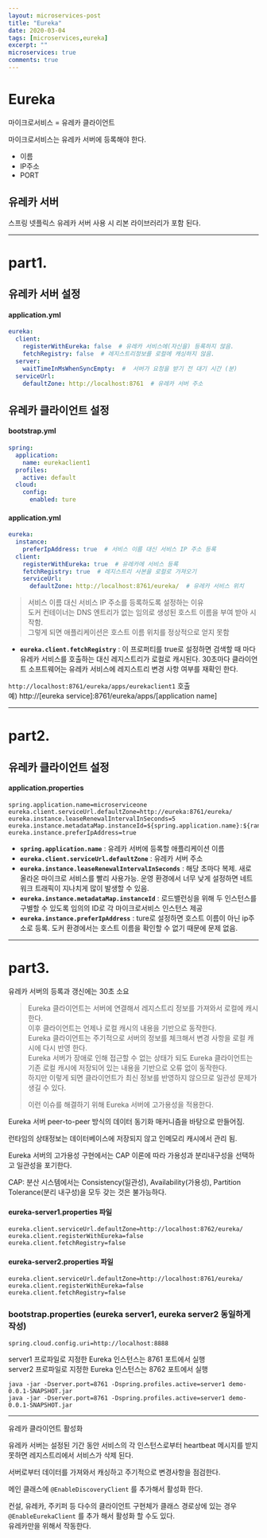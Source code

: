 ```yaml
---
layout: microservices-post
title: "Eureka"
date: 2020-03-04
tags: [microservices,eureka]
excerpt: ""
microservices: true
comments: true
---
```



# Eureka

마이크로서비스 = 유레카 클라이언트

마이크로서비스는 유레카 서버에 등록해야 한다.
- 이름
- IP주소
- PORT

## 유레카 서버

스프링 넷플릭스 유레카 서버 사용 시 리본 라이브러리가 포함 된다.  

---

# part1.

## 유레카 서버 설정

#### application.yml
~~~yml
eureka:
  client:
    registerWithEureka: false  # 유레카 서비스에(자신을) 등록하지 않음.
    fetchRegistry: false  # 레지스트리정보를 로컬에 캐싱하지 않음.
  server:
    waitTimeInMsWhenSyncEmpty:  #  서버가 요청을 받기 전 대기 시간 (분)
  serviceUrl:
    defaultZone: http://localhost:8761  # 유레카 서버 주소
~~~


## 유레카 클라이언트 설정


#### bootstrap.yml
~~~yml
spring:
  application:
    name: eurekaclient1
  profiles:
    active: default
  cloud:
    config:
      enabled: ture
~~~

#### application.yml
~~~yml
eureka:
  instance:
    preferIpAddress: true  # 서비스 이름 대신 서비스 IP 주소 등록
  client:
    registerWithEureka: true  # 유레카에 서비스 등록
    fetchRegistry: true  # 레지스트리 사본을 로컬로 가져오기
    serviceUrl:
      defaultZone: http://localhost:8761/eureka/  # 유레카 서비스 위치
~~~

> 서비스 이름 대신 서비스 IP 주소를 등록하도록 설정하는 이유  
> 도커 컨테이너는 DNS 엔트리가 없는 임의로 생성된 호스트 이름을 부여 받아 시작함.  
> 그렇게 되면 애플리케이션은 호스트 이름 위치를 정상적으로 얻지 못함  

- **`eureka.client.fetchRegistry`** : 이 프로퍼티를 true로 설정하면 검색할 때 마다 유레카 서비스를 호출하는 대신
레지스트리가 로컬로 캐시된다. 30초마다 클라이언트 소프트웨어는 유레카 서비스에 레지스트리 변경 사항 여부를 재확인 한다.  


`http://localhost:8761/eureka/apps/eurekaclient1` 호출  
예) http://[eureka service]:8761/eureka/apps/[application name]  


---

# part2.

## 유레카 클라이언트 설정

#### application.properties
~~~properties
spring.application.name=microserviceone
eureka.client.serviceUrl.defaultZone=http://eureka:8761/eureka/
eureka.instance.leaseRenewalIntervalInSeconds=5
eureka.instance.metadataMap.instanceId=${spring.application.name}:${random.value}
eureka.instance.preferIpAddress=true
~~~

- **`spring.application.name`** : 유레카 서버에 등록할 애플리케이션 이름
- **`eureka.client.serviceUrl.defaultZone`** : 유레카 서버 주소
- **`eureka.instance.leaseRenewalIntervalInSeconds`** : 해당 초마다 복제. 새로 올라온 마이크로 서비스를 빨리 사용가능. 운영 환경에서 너무 낮게 설정하면 네트워크 트래픽이 지나치게 많이 발생할 수 있음.
- **`eureka.instance.metadataMap.instanceId`** : 로드밸런싱을 위해 두 인스턴스를 구별할 수 있도록 임의의 ID로 각 마이크로서비스 인스턴스 제공
- **`eureka.instance.preferIpAddress`** : ture로 설정하면 호스트 이름이 아닌 ip주소로 등록. 도커 환경에서는 호스트 이름을 확인할 수 없기 때문에 문제 없음.  


---


# part3.

유레카 서버의 등록과 갱신에는 30초 소요  

> Eureka 클라이언트는 서버에 연결해서 레지스트리 정보를 가져와서 로컬에 캐시한다.  
> 이후 클라이언트는 언제나 로컬 캐시의 내용을 기반으로 동작한다.  
> Eureka 클라이언트는 주기적으로 서버의 정보를 체크해서 변경 사항을 로컬 캐시에 다시 반영 한다.  
> Eureka 서버가 장애로 인해 접근할 수 없는 상태가 되도 Eureka 클라이언트는 기존 로컬 캐시에 저장되어 있는
> 내용을 기반으로 오류 없이 동작한다.  
> 하지만 이렇게 되면 클라이언트가 최신 정보를 반영하지 않으므로 일관성 문제가 생길 수 있다.  
>    
> 이런 이슈를 해결하기 위해 Eureka 서버에 고가용성을 적용한다.  


Eureka 서버
peer-to-peer 방식의 데이터 동기화 매커니즘을 바탕으로 만들어짐.

런타임의 상태정보는 데이터베이스에 저장되지 않고 인메모리 캐시에서 관리 됨.  

Eureka 서버의 고가용성 구현에서는 CAP 이론에 따라 가용성과 분리내구성을 선택하고 일관성을 포기한다.  


CAP: 분산 시스템에서는 Consistency(일관성), Availability(가용성), Partition Tolerance(분리 내구성)을 모두 갖는 것은 불가능하다.


#### eureka-server1.properties 파일
~~~properties
eureka.client.serviceUrl.defaultZone=http://localhost:8762/eureka/
eureka.client.registerWithEureka=false
eureka.client.fetchRegistry=false
~~~

#### eureka-server2.properties 파일
~~~properties
eureka.client.serviceUrl.defaultZone=http://localhost:8761/eureka/
eureka.client.registerWithEureka=false
eureka.client.fetchRegistry=false
~~~


### bootstrap.properties (eureka server1, eureka server2 동일하게 작성)
~~~properties
spring.cloud.config.uri=http://localhost:8888
~~~


server1 프로파일로 지정한 Eureka 인스턴스는 8761 포트에서 실행  
server2 프로파일로 지정한 Eureka 인스턴스는 8762 포트에서 실행  

~~~
java -jar -Dserver.port=8761 -Dspring.profiles.active=server1 demo-0.0.1-SNAPSHOT.jar
java -jar -Dserver.port=8761 -Dspring.profiles.active=server1 demo-0.0.1-SNAPSHOT.jar
~~~

---

유레카 클라이언트 활성화

유레카 서버는 설정된 기간 동안 서비스의 각 인스턴스로부터 heartbeat 메시지를 받지 못하면 레지스트리에서 서비스가 삭제 된다.  

서버로부터 데이터를 가져와서 캐싱하고 주기적으로 변경사항을 점검한다.  

메인 클래스에 `@EnableDiscoveryClient` 를 추가해서 활성화 한다.  


컨설, 유레카, 주키퍼 등 다수의 클라이언트 구현체가 클래스 경로상에 있는 경우 
 `@EnableEurekaClient` 를 추가 해서 활성화 할 수도 있다.  
유레카만을 위해서 작동한다.  



